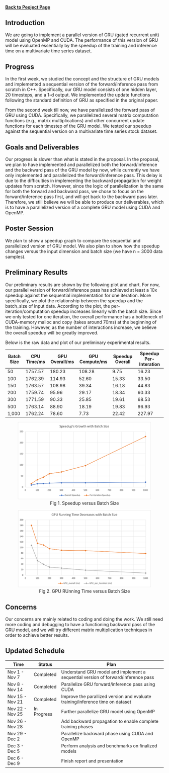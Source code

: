 #### [Back to Peoject Page](../index.md)

## Introduction

We are going to implement a parallel version of GRU (gated recurrent unit) model using OpenMP and CUDA. The performance of this version of GRU will be evaluated essentially by the speedup of the training and inference time on a multivariate time series dataset.

## Progress

In the first week, we studied the concept and the structure of GRU models and implemented a sequential version of the forward/inference pass from scratch in C++. Specifically, our GRU model consists of one hidden layer, 20 timesteps, and a 1-d output. We implemented the update functions following the standard definition of GRU as specified in the original paper.

From the second week till now, we have parallelized the forward pass of GRU using CUDA. Specifically, we parallelized several matrix computation functions (e.g., matrix multiplications) and other concurrent update functions for each timestep of the GRU model. We tested our speedup against the sequential version on a multivariate time series stock dataset. 

## Goals and Deliverables

Our progress is slower than what is stated in the proposal. In the proposal, we plan to have implemented and parallelized both the forward/inference and the backward pass of the GRU model by now, while currently we have only implemented and parallelized the forward/inference pass. This delay is due to the difficulties in implementing the backward propagation for weight updates from scratch. However, since the logic of parallelization is the same for both the forward and backward pass, we chose to focus on the forward/inference pass first, and will get back to the backward pass later. Therefore, we still believe we will be able to produce our deliverables, which is to have a parallelized version of a complete GRU model using CUDA and OpenMP. 

## Poster Session

We plan to show a speedup graph to compare the sequential and parallelized version of GRU model. We also plan to show how the speedup changes versus the input dimension and batch size (we have n = 3000 data samples). 

## Preliminary Results

Our preliminary results are shown by the following plot and chart. For now, our parallel version of forward/inference pass has achieved at least a 10x speedup against the sequential implementation for one iteration. More specifically, we plot the relationship between the speedup and the batch_size of input data. According to the plot, the per-iteration/computation speedup increases linearly with the batch size. Since we only tested for one iteration, the overall performance has a bottleneck of CUDA-memory malloc and copy (takes around 70ms) at the beginning of the training. However, as the number of interactions increase, we believe the overall speedup will be greatly improved. 

Below is the raw data and plot of our preliminary experimental results. 

| Batch Size | CPU Time/ms | GPU Overall/ms | GPU Compute/ms | Speedup Overall | Speedup Per-Interation |
| ---------- | ----------- | -------------- | -------------- | --------------- | ---------------------- |
| 50         | 1757.57     | 180.23         | 108.28         | 9.75            | 16.23                  |
| 100        | 1762.39     | 114.93         | 52.60          | 15.33           | 33.50                  |
| 150        | 1763.57     | 108.98         | 39.34          | 16.18           | 44.83                  |
| 200        | 1759.74     | 95.96          | 29.17          | 18.34           | 60.33                  |
| 300        | 1771.59     | 90.33          | 25.85          | 19.61           | 68.53                  |
| 500        | 1763.14     | 88.90          | 18.19          | 19.83           | 96.93                  |
| 1,000      | 1762.24     | 78.60          | 7.73           | 22.42           | 227.97                 |

<center><figure><img src="../pics/pre_res1.png" alt="preliminary_result1"><figcaption>Fig 1. Speedup versus Batch Size</figcaption></figure></center>

<center><figure><img src="../pics/pre_res2.png" alt="preliminary_result2"><figcaption>Fig 2. GPU RUnning Time versus Batch Size</figcaption></figure></center>

## Concerns

Our concerns are mainly related to coding and doing the work. We still need more coding and debugging to have a functioning backward pass of the GRU model, and we will try different matrix multiplication techniques in order to achieve better results.

## Updated Schedule

| Time            | Status      | Plan                                                         |
| --------------- | ----------- | ------------------------------------------------------------ |
| Nov 1 - Nov 7   | Completed   | Understand GRU model and implement a sequential version of forward/inference pass |
| Nov 8 - Nov 14  | Completed   | Parallelize GRU forward/inference pass using CUDA            |
| Nov 15 - Nov 21 | Completed   | Improve the parallized version and evaluate training/inference time on dataset |
| Nov 22 - Nov 25 | In Progress | Further parallelize GRU model using OpenMP                   |
| Nov 26 - Nov 28 |             | Add backward propagation to enable complete training phases  |
| Nov 29 - Dec 2  |             | Parallelize backward phase using CUDA and OpenMP             |
| Dec 3 - Dec 5   |             | Perform analysis and benchmarks on finalized models          |
| Dec 6 - Dec 9   |             | Finish report and presentation                               |

